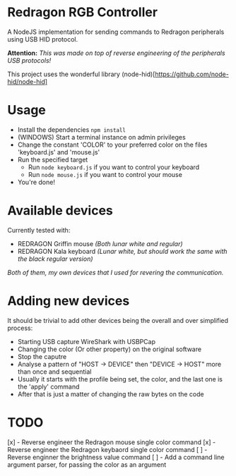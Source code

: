# Redragon RGB Controller
A NodeJS implementation for sending commands to Redragon peripherals using USB HID protocol.

**Attention:** *This was made on top of reverse engineering of the peripherals USB protocols!*

This project uses the wonderful library (node-hid)[https://github.com/node-hid/node-hid]

# Usage
- Install the dependencies `npm install`
- (WINDOWS) Start a terminal instance on admin privileges
- Change the constant 'COLOR' to your preferred color on the files 'keyboard.js' and 'mouse.js'
- Run the specified target
    - Run `node keyboard.js` if you want to control your keyboard
    - Run `node mouse.js` if you want to control your mouse
- You're done!

# Available devices
Currently tested with:
- REDRAGON Griffin mouse *(Both lunar white and regular)*
- REDRAGON Kala keyboard *(Lunar white, but should work the same with the black regular version)*

*Both of them, my own devices that I used for revering the communication.*

# Adding new devices
It should be trivial to add other devices being the overall and over simplified process:
- Starting USB capture WireShark with USBPCap
- Changing the color (Or other property) on the original software
- Stop the caputre
- Analyse a pattern of "HOST -> DEVICE" then "DEVICE -> HOST" more than once and sequential
- Usually it starts with the profile being set, the color, and the last one is the 'apply' command
- After that is just a matter of changing the raw bytes on the code

# TODO
[x] - Reverse engineer the Redragon mouse single color command
[x] - Reverse engineer the Redragon keybaord single color command
[ ] - Reverse enginner the brightness value command
[ ] - Add a command line argument parser, for passing the color as an argument